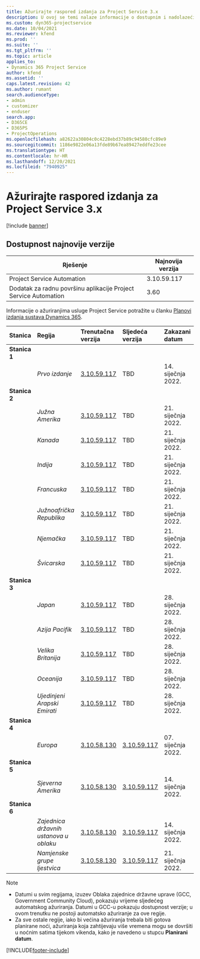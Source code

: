 ```yaml
---
title: Ažurirajte raspored izdanja za Project Service 3.x
description: U ovoj se temi nalaze informacije o dostupnim i nadolazećim izdanjima aplikacije Dynamics 365 Project Service Automation.
ms.custom: dyn365-projectservice
ms.date: 10/04/2021
ms.reviewer: kfend
ms.prod: ''
ms.suite: ''
ms.tgt_pltfrm: ''
ms.topic: article
applies_to:
- Dynamics 365 Project Service
author: kfend
ms.assetid: ''
caps.latest.revision: 42
ms.author: rumant
search.audienceType:
- admin
- customizer
- enduser
search.app:
- D365CE
- D365PS
- ProjectOperations
ms.openlocfilehash: a82622a30804c0c4228ebd37b89c94580cfc89e9
ms.sourcegitcommit: 1186e9822e06a13fde89b67ea89427eddfe23cee
ms.translationtype: HT
ms.contentlocale: hr-HR
ms.lasthandoff: 12/20/2021
ms.locfileid: "7940925"
---
```

# <a name="update-release-schedule-for-project-service-3x"></a>Ažurirajte raspored izdanja za Project Service 3.x

[!include [banner](../includes/psa-now-project-operations.md)]

## <a name="latest-version-availability"></a>Dostupnost najnovije verzije

| Rješenje  | Najnovija verzija |
|-------|----|
| Project Service Automation    | 3.10.59.117 |
| Dodatak za radnu površinu aplikacije Project Service Automation                | 3.60          |

Informacije o ažuriranjima usluge Project Service potražite u članku [Planovi izdanja sustava Dynamics 365](/dynamics365/release-plans/). 

| Stanica  | Regija | Trenutačna verzija | Sljedeća verzija |  Zakazani datum
| :---   | :---   | :---   | :---   |:---   |         
|<strong>Stanica 1</strong> | |  |  | |
| | <i>Prvo izdanje</i> | [3.10.59.117](whats-new-ur-38.md) | TBD | 14. siječnja 2022.
|<strong>Stanica 2</strong> | |  |  | |
| | <i>Južna Amerika</i> | [3.10.59.117](whats-new-ur-38.md) | TBD | 21. siječnja 2022.
| | <i>Kanada</i> | [3.10.59.117](whats-new-ur-38.md) | TBD | 21. siječnja 2022.
| | <i>Indija</i> | [3.10.59.117](whats-new-ur-38.md) | TBD | 21. siječnja 2022.
| | <i>Francuska</i> | [3.10.59.117](whats-new-ur-38.md) | TBD | 21. siječnja 2022.
| | <i>Južnoafrička Republika</i> | [3.10.59.117](whats-new-ur-38.md) | TBD | 21. siječnja 2022.
| | <i>Njemačka</i> | [3.10.59.117](whats-new-ur-38.md) | TBD | 21. siječnja 2022.
| | <i>Švicarska</i> | [3.10.59.117](whats-new-ur-38.md) | TBD | 21. siječnja 2022.
|<strong>Stanica 3</strong> | |  |  | |
| | <i>Japan</i> | [3.10.59.117](whats-new-ur-38.md) | TBD | 28. siječnja 2022.
| | <i>Azija Pacifik</i> | [3.10.59.117](whats-new-ur-38.md) | TBD | 28. siječnja 2022.
| | <i>Velika Britanija</i> | [3.10.59.117](whats-new-ur-38.md) | TBD | 28. siječnja 2022.
| | <i>Oceanija</i> | [3.10.59.117](whats-new-ur-38.md) | TBD | 28. siječnja 2022.
| | <i>Ujedinjeni Arapski Emirati</i> | [3.10.59.117](whats-new-ur-38.md) | TBD | 28. siječnja 2022.
|<strong>Stanica 4</strong> | |  |  | |
| | <i>Europa</i> | [3.10.58.130](whats-new-ur-37-5.md) | [3.10.59.117](whats-new-ur-38.md) | 07. siječnja 2022.
|<strong>Stanica 5</strong> | |  |  | |
| | <i>Sjeverna Amerika</i> | [3.10.58.130](whats-new-ur-37-5.md) | [3.10.59.117](whats-new-ur-38.md) | 14. siječnja 2022.
|<strong>Stanica 6</strong> | |  |  | |
| | <i>Zajednica državnih ustanova u oblaku</i> | [3.10.58.130](whats-new-ur-37-5.md) | [3.10.59.117](whats-new-ur-38.md) | 14. siječnja 2022.
| | <i>Namjenske grupe ljestvica</i> | [3.10.58.130](whats-new-ur-37-5.md) | [3.10.59.117](whats-new-ur-38.md) | 21. siječnja 2022.



>[!Note]
> - Datumi u svim regijama, izuzev Oblaka zajednice državne uprave (GCC, Government Community Cloud), pokazuju vrijeme sljedećeg automatskog ažuriranja. Datumi u GCC-u pokazuju dostupnost verzije; u ovom trenutku ne postoji automatsko ažuriranje za ove regije.
> - Za sve ostale regije, iako bi većina ažuriranja trebala biti gotova planirane noći, ažuriranja koja zahtijevaju više vremena mogu se dovršiti u noćnim satima tijekom vikenda, kako je navedeno u stupcu **Planirani datum**.


[!INCLUDE[footer-include](../includes/footer-banner.md)]
